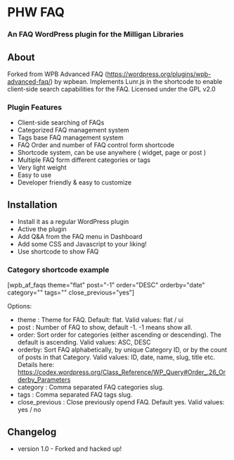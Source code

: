 # PHW FAQ
### An FAQ WordPress plugin for the Milligan Libraries

## About
Forked from WPB Advanced FAQ (https://wordpress.org/plugins/wpb-advanced-faq/) by wpbean. Implements Lunr.js in the shortcode to enable client-side search capabilities for the FAQ. Licensed under the GPL v2.0

### Plugin Features

* Client-side searching of FAQs
* Categorized FAQ management system
* Tags base FAQ management system
* FAQ Order and number of FAQ control form shortcode
* Shortcode system, can be use anywhere ( widget, page or post )
* Multiple FAQ form different categories or tags
* Very light weight
* Easy to use
* Developer friendly & easy to customize

## Installation

* Install it as a regular WordPress plugin
* Active the plugin
* Add Q&A from the FAQ menu in Dashboard
* Add some CSS and Javascript to your liking!
* Use shortcode to show FAQ

### Category shortcode example

[wpb_af_faqs theme="flat" post="-1" order="DESC" orderby="date" category="" tags="" close_previous="yes"]


Options: 

* theme : Theme for FAQ. Default: flat. Valid values: flat / ui
* post : Number of FAQ to show, default -1. -1 means show all.
* order: Sort order for categories (either ascending or descending). The default is ascending. Valid values: ASC, DESC
* orderby: Sort FAQ alphabetically, by unique Category ID, or by the count of posts in that Category. Valid values: ID, date, name, slug, title etc. Details here: https://codex.wordpress.org/Class_Reference/WP_Query#Order_.26_Orderby_Parameters 
* category : Comma separated FAQ categories slug.
* tags : Comma separated FAQ tags slug.
* close_previous : Close previously opend FAQ. Default yes. Valid values: yes / no

## Changelog
* version 1.0 - Forked and hacked up!
